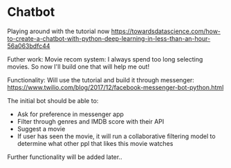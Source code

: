 # Chatbot
Playing around with the tutorial now https://towardsdatascience.com/how-to-create-a-chatbot-with-python-deep-learning-in-less-than-an-hour-56a063bdfc44

Futher work:
Movie recom system:
I always spend too long selecting movies. So now I'll build one that will help me out!

Functionality:
Will use the tutorial and build it through messenger: 
https://www.twilio.com/blog/2017/12/facebook-messenger-bot-python.html

The initial bot should be able to:
- Ask for preference in messenger app
- Filter through genres and IMDB score with their API
- Suggest a movie
- If user has seen the movie, it will run a collaborative filtering model to determine what 
other ppl that likes this movie watches


Further functionality will be added later.. 